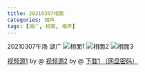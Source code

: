 ```yaml
---
title: 20210307相面
categories: 相声
tags: [湖广, 相面, 相声] 
---
```

20210307午场 湖广
![相面1]()
![相面2]()
![相面3]()


[视频源1]()  by @
[视频源2]() by @
[下载1 （网盘密码）]()